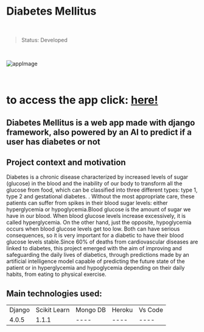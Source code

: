 # Diabetes Mellitus

<br/>

> Status: Developed

<br/>

![appImage](https://user-images.githubusercontent.com/76015450/178124571-c7e5b153-f6f7-400e-b668-293dd25bd430.png)

<br/>

# to access the app click: <a href="https://diabetesmellitusai.herokuapp.com/">here!</a> 


## Diabetes Mellitus is a web app made with django framework, also powered by an AI to predict if a user has diabetes or not


## Project context and motivation


Diabetes is a chronic disease characterized by increased levels of sugar (glucose) in the blood and the inability of our body to transform all the glucose from food, which can be classified into three different types: type 1, type 2 and gestational diabetes. . Without the most appropriate care, these patients can suffer from spikes in their blood sugar levels: either hyperglycemia or hypoglycemia.Blood glucose is the amount of sugar we have in our blood. When blood glucose levels increase excessively, it is called hyperglycemia. On the other hand, just the opposite, hypoglycemia occurs when blood glucose levels get too low. Both can have serious consequences, so it is very important for a diabetic to have their blood glucose levels stable.Since 60% of deaths from cardiovascular diseases are linked to diabetes, this project emerged with the aim of improving and safeguarding the daily lives of diabetics, through predictions made by an artificial intelligence model capable of predicting the future state of the patient or in hyperglycemia and hypoglycemia depending on their daily habits, from eating to physical exercise.


## Main technologies used:

<table>
  <tr>
    <td>Django</td>
    <td>Scikit Learn</td>
    <td>Mongo DB</td>
    <td>Heroku</td>
    <td>Vs Code</td>
  </tr>
  <tr>
    <td>4.0.5</td>
    <td>1.1.1</td>
    <td>----</td>
    <td>----</td>
    <td>----</td>
  </tr>
</table>  
